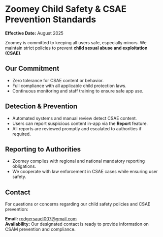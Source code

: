 # Zoomey Child Safety & CSAE Prevention Standards

**Effective Date:** August 2025

Zoomey is committed to keeping all users safe, especially minors. We maintain strict policies to prevent **child sexual abuse and exploitation (CSAE)**.

## Our Commitment

- Zero tolerance for CSAE content or behavior.
- Full compliance with all applicable child protection laws.
- Continuous monitoring and staff training to ensure safe app use.

## Detection & Prevention

- Automated systems and manual review detect CSAE content.
- Users can report suspicious content in-app via the **Report** feature.
- All reports are reviewed promptly and escalated to authorities if required.

## Reporting to Authorities

- Zoomey complies with regional and national mandatory reporting obligations.
- We cooperate with law enforcement in CSAE cases while ensuring user safety.

## Contact

For questions or concerns regarding our child safety policies and CSAE prevention:

**Email:** [rodgersaudi007@gmail.com](mailto:rodgersaudi007@gmail.com)  
**Availability:** Our designated contact is ready to provide information on CSAM prevention and compliance.
